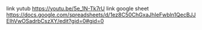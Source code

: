 link yutub  https://youtu.be/5e_1N-Tk7rU
link google sheet  https://docs.google.com/spreadsheets/d/1ez8C50ChGxaJhIeFwbln1QecBJJEIhVwOSadrbCszXY/edit?gid=0#gid=0
